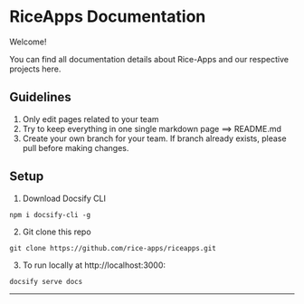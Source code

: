 # RiceApps Documentation 
Welcome! 

You can find all documentation details about Rice-Apps and our respective projects here. 

## Guidelines
1. Only edit pages related to your team
2. Try to keep everything in one single markdown page ==> README.md
3. Create your own branch for your team. If branch already exists, please pull before making changes. 



## Setup
1. Download Docsify CLI

```
npm i docsify-cli -g
```

2. Git clone this repo
```
git clone https://github.com/rice-apps/riceapps.git
```
3. To run locally at http://localhost:3000: 
```
docsify serve docs
```

---



